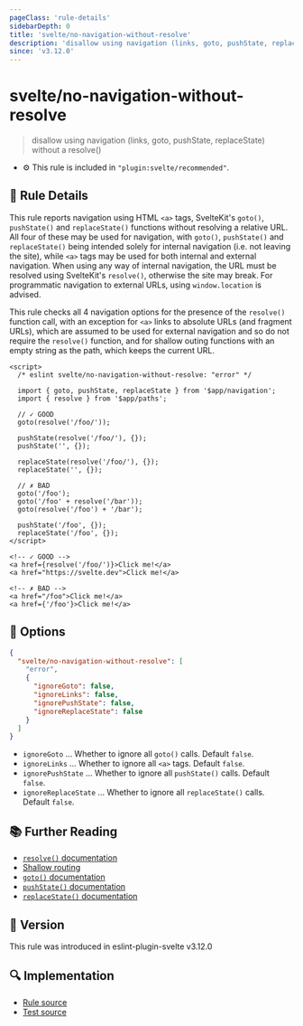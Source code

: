 ```yaml
---
pageClass: 'rule-details'
sidebarDepth: 0
title: 'svelte/no-navigation-without-resolve'
description: 'disallow using navigation (links, goto, pushState, replaceState) without a resolve()'
since: 'v3.12.0'
---
```


# svelte/no-navigation-without-resolve

> disallow using navigation (links, goto, pushState, replaceState) without a resolve()

- :gear: This rule is included in `"plugin:svelte/recommended"`.

## :book: Rule Details

This rule reports navigation using HTML `<a>` tags, SvelteKit's `goto()`, `pushState()` and `replaceState()` functions without resolving a relative URL. All four of these may be used for navigation, with `goto()`, `pushState()` and `replaceState()` being intended solely for internal navigation (i.e. not leaving the site), while `<a>` tags may be used for both internal and external navigation. When using any way of internal navigation, the URL must be resolved using SvelteKit's `resolve()`, otherwise the site may break. For programmatic navigation to external URLs, using `window.location` is advised.

This rule checks all 4 navigation options for the presence of the `resolve()` function call, with an exception for `<a>` links to absolute URLs (and fragment URLs), which are assumed to be used for external navigation and so do not require the `resolve()` function, and for shallow outing functions with an empty string as the path, which keeps the current URL.

<!--eslint-skip-->

```svelte
<script>
  /* eslint svelte/no-navigation-without-resolve: "error" */

  import { goto, pushState, replaceState } from '$app/navigation';
  import { resolve } from '$app/paths';

  // ✓ GOOD
  goto(resolve('/foo/'));

  pushState(resolve('/foo/'), {});
  pushState('', {});

  replaceState(resolve('/foo/'), {});
  replaceState('', {});

  // ✗ BAD
  goto('/foo');
  goto('/foo' + resolve('/bar'));
  goto(resolve('/foo') + '/bar');

  pushState('/foo', {});
  replaceState('/foo', {});
</script>

<!-- ✓ GOOD -->
<a href={resolve('/foo/')}>Click me!</a>
<a href="https://svelte.dev">Click me!</a>

<!-- ✗ BAD -->
<a href="/foo">Click me!</a>
<a href={'/foo'}>Click me!</a>
```

## :wrench: Options

```json
{
  "svelte/no-navigation-without-resolve": [
    "error",
    {
      "ignoreGoto": false,
      "ignoreLinks": false,
      "ignorePushState": false,
      "ignoreReplaceState": false
    }
  ]
}
```

- `ignoreGoto` ... Whether to ignore all `goto()` calls. Default `false`.
- `ignoreLinks` ... Whether to ignore all `<a>` tags. Default `false`.
- `ignorePushState` ... Whether to ignore all `pushState()` calls. Default `false`.
- `ignoreReplaceState` ... Whether to ignore all `replaceState()` calls. Default `false`.

## :books: Further Reading

- [`resolve()` documentation](https://svelte.dev/docs/kit/$app-paths#resolve)
- [Shallow routing](https://svelte.dev/docs/kit/shallow-routing)
- [`goto()` documentation](https://svelte.dev/docs/kit/$app-navigation#goto)
- [`pushState()` documentation](https://svelte.dev/docs/kit/$app-navigation#pushState)
- [`replaceState()` documentation](https://svelte.dev/docs/kit/$app-navigation#replaceState)

## :rocket: Version

This rule was introduced in eslint-plugin-svelte v3.12.0

## :mag: Implementation

- [Rule source](https://github.com/sveltejs/eslint-plugin-svelte/blob/main/packages/eslint-plugin-svelte/src/rules/no-navigation-without-resolve.ts)
- [Test source](https://github.com/sveltejs/eslint-plugin-svelte/blob/main/packages/eslint-plugin-svelte/tests/src/rules/no-navigation-without-resolve.ts)
